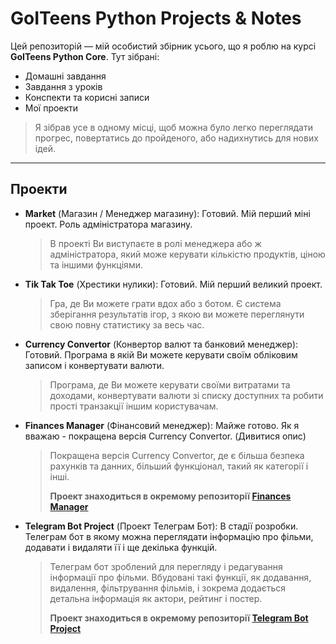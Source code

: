 #  GoITeens Python Projects & Notes

Цей репозиторій — мій особистий збірник усього, що я роблю на курсі **GoITeens Python Core**. Тут зібрані:

-  Домашні завдання
-  Завдання з уроків
-  Конспекти та корисні записи
-  Мої проекти

>  Я зібрав усе в одному місці, щоб можна було легко переглядати прогрес, повертатись до пройденого, або надихнутись для нових ідей.

---

##  Проекти

- **Market** (Магазин / Менеджер магазину): Готовий. Мій перший міні проект. Роль адміністратора магазину.
  > В проекті Ви виступаєте в ролі менеджера або ж адміністратора, який може керувати кількістю продуктів, ціною та іншими функціями.
  
- **Tik Tak Toe** (Хрестики нулики): Готовий. Мій перший великий проект. 
  > Гра, де Ви можете грати вдох або з ботом. Є система зберігання результатів ігор, з якою ви можете переглянути свою повну статистику за весь час.
  
- **Currency Convertor** (Конвертор валют та банковий менеджер): Готовий. Програма в якій Ви можете керувати своїм обліковим записом і конвертувати валюти.
  > Програма, де Ви можете керувати своїми витратами та доходами, конвертувати валюти зі списку доступних та робити прості транзакції іншим користувачам.

- **Finances Manager** (Фінансовий менеджер): Майже готово. Як я вважаю - покращена версія Currency Convertor. (Дивитися опис)
  > Покращена версія Currency Convertor, де є більша безпека рахунків та данних, більший функціонал, такий як категорії і інші.
  >
  > **Проект знаходиться в окремому репозиторії [Finances Manager](https://github.com/HliebKurtushyn/finances-manager/tree/main)**

- **Telegram Bot Project** (Проект Телеграм Бот): В стадії розробки. Телеграм бот в якому можна переглядати інформацію про фільми, додавати і видаляти її і ще декілька функцій.
  > Телеграм бот зроблений для перегляду і редагування інформації про фільми. Вбудовані такі функції, як додавання, видалення, фільтрування фільмів, і зокрема додається детальна інформація як актори, рейтинг і постер.
  >
  > **Проект знаходиться в окремому репозиторії [Telegram Bot Project](https://github.com/HliebKurtushyn/TelegramBotProject)**
